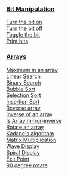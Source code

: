 ### [Bit Manipulation]()
   [Turn the bit on]()<br />
   [Turn the bit off]()<br />
   [Toggle the bit]()<br />
   [Print bits]()<br />

### [Arrays](https://github.com/Sandip75/Programming-in-Java/tree/master/coreJava/arrays)
   [Maximum in an array](https://github.com/Sandip75/Programming-in-Java/blob/master/coreJava/arrays/MaximumInArray.java)<br />
   [Linear Search](https://github.com/Sandip75/Programming-in-Java/blob/master/coreJava/arrays/LinearSearch.java)<br />
   [Binary Search](https://github.com/Sandip75/Programming-in-Java/blob/master/coreJava/arrays/BinarySearch.java)<br />
   [Bubble Sort](https://github.com/Sandip75/Programming-in-Java/blob/master/coreJava/arrays/BubbleSort.java)<br />
   [Selection Sort](https://github.com/Sandip75/Programming-in-Java/blob/master/coreJava/arrays/SelectionSort.java)<br />
   [Insertion Sort]()<br />
   [Reverse array]()<br />
   [Inverse of an array]()<br />
   [Is Array mirror-inverse]()<br />
   [Rotate an array]()<br />
   [Kadane's algorithm]()<br />
   [Matrix Multiplication]()<br />
   [Wave Display]()<br />
   [Spiral Display]()<br />
   [Exit Point]()<br />
   [90 degree rotate]()<br />
